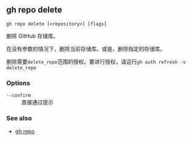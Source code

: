 ## gh repo delete

```
gh repo delete [<repository>] [flags]
```

删除 GitHub 存储库。

在没有参数的情况下，删除当前存储库。或是，删除指定的存储库。

删除需要`delete_repo`范围的授权。要进行授权，请运行`gh auth refresh -s delete_repo`

### Options

<dl class="flags">
	<dt><code>--confirm</code></dt>
	<dd>直接通过提示</dd>
</dl>

### See also

- [gh repo](./gh_repo.zh.md)
